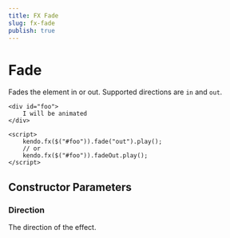 ```yaml
---
title: FX Fade
slug: fx-fade
publish: true
---
```


# Fade

Fades the element in or out.
Supported directions are `in` and `out`.

    <div id="foo">
        I will be animated
    </div>

    <script>
        kendo.fx($("#foo")).fade("out").play();
        // or
        kendo.fx($("#foo")).fadeOut.play();
    </script>

## Constructor Parameters

### Direction

The direction of the effect.
